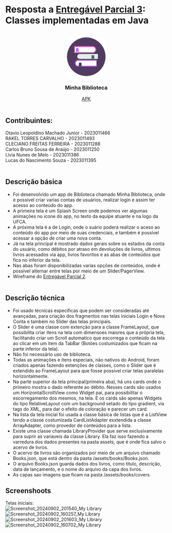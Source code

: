 # Resposta a [Entregável Parcial 3](https://ava.ufca.edu.br/mod/assign/view.php?id=9237): Classes implementadas em Java<BR/>

<!-- PROJECT LOGO -->
<br />
<div align="center">
  <a href="https://drive.google.com/drive/folders/16Zi184nW16NXDW3KQkFen8y63UBEVv2b">
    <img src="https://github.com/lucns-ufca/app-biblioteca/blob/master/app/src/main/res/drawable/app_icon.png" alt="Logo" width="120" height="120">
  </a>

  <h3 align="center">Minha Biblioteca</h3>
  <a href="https://drive.google.com/drive/folders/16Zi184nW16NXDW3KQkFen8y63UBEVv2b" target="_blank">APK</a>
</div>
<BR/>

## Contribuintes:<BR/>
Otavio Leopoldino Machado Junior - 2023011466 <BR/>RAKEL TORRES CARVALHO - 2023011493<BR/>CLECIANO FREITAS FERREIRA - 2023011288<BR/>Carlos Bruno Sousa de Araújo - 2023011250<BR/>Lívia Nunes de Melo - 2023011386 <BR/>Lucas do Nascimento Souza - 2023011395<BR/><BR/>

## Descrição básica<br/>
* Foi desenvolvido um app de Biblioteca chamado Minha Biblioteca, onde é possivel criar varias contas de usuários, realizar login e assim ter acesso ao conteúdo do app.<br/>
* A primeira tela é um Splash Screen onde podemos ver algumas animações no icone do app, no texto da equipe atuante e na logo da UFCA.
* A próxima tela é a de Login, onde o suário poderá realizar o aceso ao conteúdo do app por meio de suas credenciais, e também é possível acessar a opção de criar uma nova conta.
* Já na tela principal é mostrado dados gerais sobre os estados da conta do usuário, como débitos por atraso em devoluções de livros, ultimos livros acessados via app, livros favoritos e as abas de conteúdos que fica no inferior da tela.
* Nas abas foram disponibilizadas varias opções de conteúdos, onde é possivel alternar entre telas por meio de um Slider/PagerView.
* Wireframe do [Entregável Parcial 2](https://www.figma.com/design/e8aBcmDhMgyiUdDOY5y9di/Entregavel-Parcial-2---Wireframe).
<br/><br/>

## Descrição técnica<br/>
* Foi usado técnicas especificas que podem ser consideradas até avançadas, para criação dos fragmentos nas telas iniciais Login e Nova Conta e também no Slider das telas principais.<br/> 
* O Slider é uma classe com extenção para a classe FrameLayout, que possibilita criar itens na tela com dimensoes maiores que a própria tela, facilitando criar um Scroll automatico que escorrega o conteúdo da tela ao clicar em um item da TabBar (Botões costumizados que ficam na parte inferior da tela).<br/>
* Não foi necessário uso de biblioteca.<br/>
* Todas as animações e itens especiais, não nativos do Android, foram criados apenas fazendo extenções de classes, como o Slider que é extendido ao FrameLayout para que fosse possivel criar telas paralelas horizontalmente.<br/>
* Na parte superior da tela principal(primeira aba), há uns cards onde o primeiro mostra o dado referente ao débito. Nesses cards são usados um HorizontalScrollView como Widget pai, para possibilitar o escorregamento dos mesmos, na tela. E os cards são apenas Widgets do tipo RelativeLayout com um background setado do tipo gradient, via tags do XML, para dar o efeito de coloração e parecer um card.<br/>
* Na lista da tela inicial foi usada a classe básica de listas que é a ListView tendo a classe costumizada CardListAdapter exxtendida a classe ArrayAdapter, como provedor de conteúdos para a lista.<br/>
* Existe uma classe chamada LibraryProvider que serve exclusivamente para suprir as variaveis da classe Library. Ela faz isso fazendo a varredura dos dados presentes na pasta assets, que é onde fica salvo o acervo de livros.
* O acervo de livros são organizados por meio de um arquivo chamado Books.json, que está dentro da pasta /assets/books/Books.json.
* O arquivo Books.json guarda dados dos livros, como titulo, descrição, data de lançamento, e o nome do arquivo da capa dos livros.
* As capas sao imagens que ficam na pasta /assets/books/covers.

## Screenshoots<br/>
Telas iniciais:<br/>
![Screenshot_20240902_201540_My Library](https://github.com/user-attachments/assets/92015c69-f75e-4bed-82a4-9bce26852830)
![Screenshot_20240902_160257_My Library](https://github.com/user-attachments/assets/fff43315-545d-4ea7-87eb-712b54c0567a)
![Screenshot_20240902_201603_My Library](https://github.com/user-attachments/assets/fdaac927-7ecd-4973-8423-e307be2edced)
![Screenshot_20240902_160702_My Library](https://github.com/user-attachments/assets/0f4be400-6fe9-4b1b-9a60-96170fe271c2)
